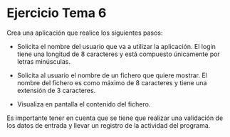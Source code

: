 # Ejercicio Tema 6

Crea una aplicación que realice los siguientes pasos:

- Solicita el nombre del usuario que va a utilizar la aplicación. El login tiene una longitud de 8 caracteres y está compuesto únicamente por letras minúsculas.

- Solicita al usuario el nombre de un fichero que quiere mostrar. El nombre del fichero es como máximo de 8 caracteres y tiene una extensión de 3 caracteres.

- Visualiza en pantalla el contenido del fichero.

Es importante tener en cuenta que se tiene que realizar una validación de los datos de entrada y llevar un registro de la actividad del programa.